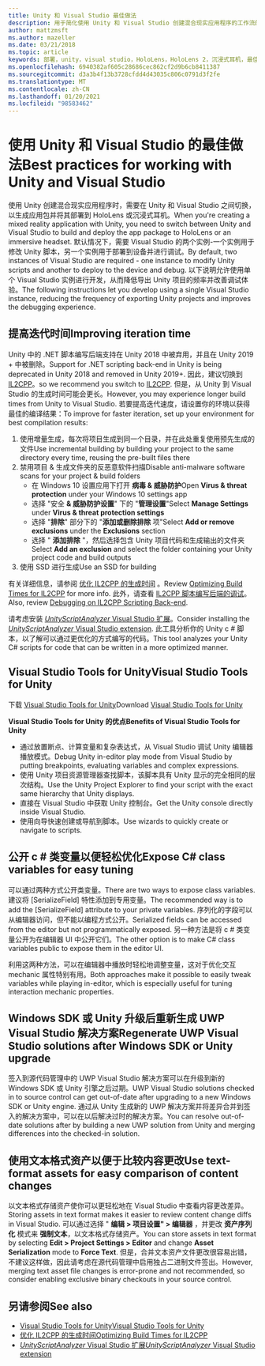 ```yaml
---
title: Unity 和 Visual Studio 最佳做法
description: 用于简化使用 Unity 和 Visual Studio 创建混合现实应用程序的工作流的提示和技巧。
author: mattzmsft
ms.author: mazeller
ms.date: 03/21/2018
ms.topic: article
keywords: 部署，unity，visual studio，HoloLens，HoloLens 2，沉浸式耳机，最佳实践，混合现实耳机，windows mixed reality 耳机，虚拟现实耳机，UWP，Visual Studio Tools，Windows SDK
ms.openlocfilehash: 6940382af605c28686cec862cf2d9b6cb8411387
ms.sourcegitcommit: d3a3b4f13b3728cfdd4d43035c806c0791d3f2fe
ms.translationtype: MT
ms.contentlocale: zh-CN
ms.lasthandoff: 01/20/2021
ms.locfileid: "98583462"
---
```

# <a name="best-practices-for-working-with-unity-and-visual-studio"></a><span data-ttu-id="95e52-104">使用 Unity 和 Visual Studio 的最佳做法</span><span class="sxs-lookup"><span data-stu-id="95e52-104">Best practices for working with Unity and Visual Studio</span></span>

<span data-ttu-id="95e52-105">使用 Unity 创建混合现实应用程序时，需要在 Unity 和 Visual Studio 之间切换，以生成应用包并将其部署到 HoloLens 或沉浸式耳机。</span><span class="sxs-lookup"><span data-stu-id="95e52-105">When you're creating a mixed reality application with Unity, you need to switch between Unity and Visual Studio to build and deploy the app package to HoloLens or an immersive headset.</span></span> <span data-ttu-id="95e52-106">默认情况下，需要 Visual Studio 的两个实例-一个实例用于修改 Unity 脚本，另一个实例用于部署到设备并进行调试。</span><span class="sxs-lookup"><span data-stu-id="95e52-106">By default, two instances of Visual Studio are required - one instance to modify Unity scripts and another to deploy to the device and debug.</span></span> <span data-ttu-id="95e52-107">以下说明允许使用单个 Visual Studio 实例进行开发，从而降低导出 Unity 项目的频率并改善调试体验。</span><span class="sxs-lookup"><span data-stu-id="95e52-107">The following instructions let you develop using a single Visual Studio instance, reducing the frequency of exporting Unity projects and improves the debugging experience.</span></span>

## <a name="improving-iteration-time"></a><span data-ttu-id="95e52-108">提高迭代时间</span><span class="sxs-lookup"><span data-stu-id="95e52-108">Improving iteration time</span></span>

<span data-ttu-id="95e52-109">Unity 中的 .NET 脚本编写后端支持在 Unity 2018 中被弃用，并且在 Unity 2019 + 中被删除。</span><span class="sxs-lookup"><span data-stu-id="95e52-109">Support for .NET scripting back-end in Unity is being deprecated in Unity 2018 and removed in Unity 2019+.</span></span> <span data-ttu-id="95e52-110">因此，建议切换到 [IL2CPP](https://docs.unity3d.com/Manual/IL2CPP.html)。</span><span class="sxs-lookup"><span data-stu-id="95e52-110">so we recommend you switch to [IL2CPP](https://docs.unity3d.com/Manual/IL2CPP.html).</span></span> <span data-ttu-id="95e52-111">但是，从 Unity 到 Visual Studio 的生成时间可能会更长。</span><span class="sxs-lookup"><span data-stu-id="95e52-111">However, you may experience longer build times from Unity to Visual Studio.</span></span> <span data-ttu-id="95e52-112">若要提高迭代速度，请设置你的环境以获得最佳的编译结果：</span><span class="sxs-lookup"><span data-stu-id="95e52-112">To improve for faster iteration, set up your environment for best compilation results:</span></span>

1) <span data-ttu-id="95e52-113">使用增量生成，每次将项目生成到同一个目录，并在此处重复使用预先生成的文件</span><span class="sxs-lookup"><span data-stu-id="95e52-113">Use incremental building by building your project to the same directory every time, reusing the pre-built files there</span></span>
2) <span data-ttu-id="95e52-114">禁用项目 & 生成文件夹的反恶意软件扫描</span><span class="sxs-lookup"><span data-stu-id="95e52-114">Disable anti-malware software scans for your project & build folders</span></span>
   - <span data-ttu-id="95e52-115">在 Windows 10 设置应用下打开 **病毒 & 威胁防护**</span><span class="sxs-lookup"><span data-stu-id="95e52-115">Open **Virus & threat protection** under your Windows 10 settings app</span></span>
   - <span data-ttu-id="95e52-116">选择 "安全 **& 威胁防护设置**" 下的 "**管理设置**"</span><span class="sxs-lookup"><span data-stu-id="95e52-116">Select **Manage Settings** under **Virus & threat protection settings**</span></span>
   - <span data-ttu-id="95e52-117">选择 "**排除**" 部分下的 "**添加或删除排除** 项"</span><span class="sxs-lookup"><span data-stu-id="95e52-117">Select **Add or remove exclusions** under the **Exclusions** section</span></span>
   - <span data-ttu-id="95e52-118">选择 " **添加排除** "，然后选择包含 Unity 项目代码和生成输出的文件夹</span><span class="sxs-lookup"><span data-stu-id="95e52-118">Select **Add an exclusion** and select the folder containing your Unity project code and build outputs</span></span>
3) <span data-ttu-id="95e52-119">使用 SSD 进行生成</span><span class="sxs-lookup"><span data-stu-id="95e52-119">Use an SSD for building</span></span>

<span data-ttu-id="95e52-120">有关详细信息，请参阅 [优化 IL2CPP 的生成时间](https://docs.unity3d.com/Manual/IL2CPP-OptimizingBuildTimes.html) 。</span><span class="sxs-lookup"><span data-stu-id="95e52-120">Review [Optimizing Build Times for IL2CPP](https://docs.unity3d.com/Manual/IL2CPP-OptimizingBuildTimes.html) for more info.</span></span> <span data-ttu-id="95e52-121">此外，请查看 [IL2CPP 脚本编写后端的调试](https://docs.unity3d.com/Manual/windowsstore-debugging-il2cpp.html)。</span><span class="sxs-lookup"><span data-stu-id="95e52-121">Also, review [Debugging on IL2CPP Scripting Back-end](https://docs.unity3d.com/Manual/windowsstore-debugging-il2cpp.html).</span></span>

<span data-ttu-id="95e52-122">请考虑安装 [ *UnityScriptAnalyzer* Visual Studio 扩展](https://github.com/Microsoft/MixedRealityCompanionKit/tree/master/UnityScriptAnalyzer)。</span><span class="sxs-lookup"><span data-stu-id="95e52-122">Consider installing the [*UnityScriptAnalyzer* Visual Studio extension](https://github.com/Microsoft/MixedRealityCompanionKit/tree/master/UnityScriptAnalyzer).</span></span> <span data-ttu-id="95e52-123">此工具分析你的 Unity c # 脚本，以了解可以通过更优化的方式编写的代码。</span><span class="sxs-lookup"><span data-stu-id="95e52-123">This tool analyzes your Unity C# scripts for code that can be written in a more optimized manner.</span></span>

## <a name="visual-studio-tools-for-unity"></a><span data-ttu-id="95e52-124">Visual Studio Tools for Unity</span><span class="sxs-lookup"><span data-stu-id="95e52-124">Visual Studio Tools for Unity</span></span>

<span data-ttu-id="95e52-125">下载 [Visual Studio Tools for Unity](/visualstudio/cross-platform/getting-started-with-visual-studio-tools-for-unity)</span><span class="sxs-lookup"><span data-stu-id="95e52-125">Download [Visual Studio Tools for Unity](/visualstudio/cross-platform/getting-started-with-visual-studio-tools-for-unity)</span></span>

<span data-ttu-id="95e52-126">**Visual Studio Tools for Unity 的优点**</span><span class="sxs-lookup"><span data-stu-id="95e52-126">**Benefits of Visual Studio Tools for Unity**</span></span>
* <span data-ttu-id="95e52-127">通过放置断点、计算变量和复杂表达式，从 Visual Studio 调试 Unity 编辑器播放模式。</span><span class="sxs-lookup"><span data-stu-id="95e52-127">Debug Unity in-editor play mode from Visual Studio by putting breakpoints, evaluating variables and complex expressions.</span></span>
* <span data-ttu-id="95e52-128">使用 Unity 项目资源管理器查找脚本，该脚本具有 Unity 显示的完全相同的层次结构。</span><span class="sxs-lookup"><span data-stu-id="95e52-128">Use the Unity Project Explorer to find your script with the exact same hierarchy that Unity displays.</span></span>
* <span data-ttu-id="95e52-129">直接在 Visual Studio 中获取 Unity 控制台。</span><span class="sxs-lookup"><span data-stu-id="95e52-129">Get the Unity console directly inside Visual Studio.</span></span>
* <span data-ttu-id="95e52-130">使用向导快速创建或导航到脚本。</span><span class="sxs-lookup"><span data-stu-id="95e52-130">Use wizards to quickly create or navigate to scripts.</span></span>

## <a name="expose-c-class-variables-for-easy-tuning"></a><span data-ttu-id="95e52-131">公开 c # 类变量以便轻松优化</span><span class="sxs-lookup"><span data-stu-id="95e52-131">Expose C# class variables for easy tuning</span></span>

<span data-ttu-id="95e52-132">可以通过两种方式公开类变量。</span><span class="sxs-lookup"><span data-stu-id="95e52-132">There are two ways to expose class variables.</span></span> <span data-ttu-id="95e52-133">建议将 [SerializeField] 特性添加到专用变量。</span><span class="sxs-lookup"><span data-stu-id="95e52-133">The recommended way is to add the [SerializeField] attribute to your private variables.</span></span> <span data-ttu-id="95e52-134">序列化的字段可以从编辑器访问，但不能以编程方式公开。</span><span class="sxs-lookup"><span data-stu-id="95e52-134">Serialized fields can be accessed from the editor but not programmatically exposed.</span></span>  <span data-ttu-id="95e52-135">另一种方法是将 c # 类变量公开为在编辑器 UI 中公开它们。</span><span class="sxs-lookup"><span data-stu-id="95e52-135">The other option is to make C# class variables public to expose them in the editor UI.</span></span> 

<span data-ttu-id="95e52-136">利用这两种方法，可以在编辑器中播放时轻松地调整变量，这对于优化交互 mechanic 属性特别有用。</span><span class="sxs-lookup"><span data-stu-id="95e52-136">Both approaches make it possible to easily tweak variables while playing in-editor, which is especially useful for tuning interaction mechanic properties.</span></span>

## <a name="regenerate-uwp-visual-studio-solutions-after-windows-sdk-or-unity-upgrade"></a><span data-ttu-id="95e52-137">Windows SDK 或 Unity 升级后重新生成 UWP Visual Studio 解决方案</span><span class="sxs-lookup"><span data-stu-id="95e52-137">Regenerate UWP Visual Studio solutions after Windows SDK or Unity upgrade</span></span>

<span data-ttu-id="95e52-138">签入到源代码管理中的 UWP Visual Studio 解决方案可以在升级到新的 Windows SDK 或 Unity 引擎之后过期。</span><span class="sxs-lookup"><span data-stu-id="95e52-138">UWP Visual Studio solutions checked in to source control can get out-of-date after upgrading to a new Windows SDK or Unity engine.</span></span> <span data-ttu-id="95e52-139">通过从 Unity 生成新的 UWP 解决方案并将差异合并到签入的解决方案中，可以在以后解决过时的解决方案。</span><span class="sxs-lookup"><span data-stu-id="95e52-139">You can resolve out-of-date solutions after by building a new UWP solution from Unity and merging differences into the checked-in solution.</span></span>

## <a name="use-text-format-assets-for-easy-comparison-of-content-changes"></a><span data-ttu-id="95e52-140">使用文本格式资产以便于比较内容更改</span><span class="sxs-lookup"><span data-stu-id="95e52-140">Use text-format assets for easy comparison of content changes</span></span>

<span data-ttu-id="95e52-141">以文本格式存储资产使你可以更轻松地在 Visual Studio 中查看内容更改差异。</span><span class="sxs-lookup"><span data-stu-id="95e52-141">Storing assets in text format makes it easier to review content change diffs in Visual Studio.</span></span> <span data-ttu-id="95e52-142">可以通过选择 " **编辑 > 项目设置" > 编辑器** ，并更改 **资产序列化** 模式来 **强制文本**，以文本格式存储资产。</span><span class="sxs-lookup"><span data-stu-id="95e52-142">You can store assets in text format by selecting **Edit > Project Settings > Editor** and change **Asset Serialization** mode to **Force Text**.</span></span> <span data-ttu-id="95e52-143">但是，合并文本资产文件更改很容易出错，不建议这样做，因此请考虑在源代码管理中启用独占二进制文件签出。</span><span class="sxs-lookup"><span data-stu-id="95e52-143">However, merging text asset file changes is error-prone and not recommended, so consider enabling exclusive binary checkouts in your source control.</span></span>

## <a name="see-also"></a><span data-ttu-id="95e52-144">另请参阅</span><span class="sxs-lookup"><span data-stu-id="95e52-144">See also</span></span>
- [<span data-ttu-id="95e52-145">Visual Studio Tools for Unity</span><span class="sxs-lookup"><span data-stu-id="95e52-145">Visual Studio Tools for Unity</span></span>](https://visualstudiogallery.msdn.microsoft.com/8d26236e-4a64-4d64-8486-7df95156aba9)
- [<span data-ttu-id="95e52-146">优化 IL2CPP 的生成时间</span><span class="sxs-lookup"><span data-stu-id="95e52-146">Optimizing Build Times for IL2CPP</span></span>](https://docs.unity3d.com/Manual/IL2CPP-OptimizingBuildTimes.html)
- [<span data-ttu-id="95e52-147">*UnityScriptAnalyzer* Visual Studio 扩展</span><span class="sxs-lookup"><span data-stu-id="95e52-147">*UnityScriptAnalyzer* Visual Studio extension</span></span>](https://github.com/Microsoft/MixedRealityCompanionKit/tree/master/UnityScriptAnalyzer)